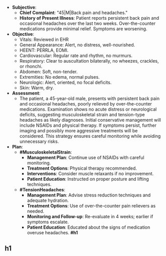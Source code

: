 - **Subjective**:
    - **Chief Complaint**: "45|M|Back pain and headaches."
    - **History of Present Illness**: Patient reports persistent back pain and occasional headaches over the last two weeks. Over-the-counter medications provide minimal relief. Symptoms are worsening.
- **Objective**:
    - Vitals: Reviewed in EHR
    - General Appearance: Alert, no distress, well-nourished.
    - HEENT: PERRLA, EOMI.
    - Cardiovascular: Regular rate and rhythm, no murmurs.
    - Respiratory: Clear to auscultation bilaterally, no wheezes, crackles, or rhonchi.
    - Abdomen: Soft, non-tender.
    - Extremities: No edema, normal pulses.
    - Neurologic: Alert, oriented, no focal deficits.
    - Skin: Warm, dry.
- **Assessment**:
    - The patient, a 45-year-old male, presents with persistent back pain and occasional headaches, poorly relieved by over-the-counter medications. Examination shows no acute distress or neurological deficits, suggesting musculoskeletal strain and tension-type headaches as likely diagnoses. Initial conservative management will include NSAIDs and physical therapy. If symptoms persist, further imaging and possibly more aggressive treatments will be considered. This strategy ensures careful monitoring while avoiding unnecessary risks.
- **Plan**:
    - **#MusculoskeletalStrain**:
        - **Management Plan**: Continue use of NSAIDs with careful monitoring.
        - **Treatment Options**: Physical therapy recommended.
        - **Interventions**: Consider muscle relaxants if no improvement.
        - **Patient Education**: Instructed on proper posture and lifting techniques.
    - **#TensionHeadaches**:
        - **Management Plan**: Advise stress reduction techniques and adequate hydration.
        - **Treatment Options**: Use of over-the-counter pain relievers as needed.
        - **Monitoring and Follow-up**: Re-evaluate in 4 weeks; earlier if symptoms escalate.
        - **Patient Education**: Educated about the signs of medication overuse headaches.
**#h1**
## h1
